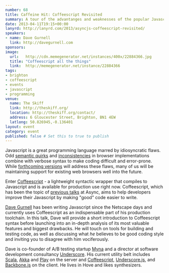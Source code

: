 ```yaml
---
number: 68
title: Caffeine Hit: Coffeescript Revisited
summary: A tour of the advantanges and weaknesses of the popular Javascript replacement.
date: 2013-04-11T19:15+00:00
lanyrd: http://lanyrd.com/2013/asyncjs-coffeescript-revisited/
speakers:
- name: Dave Gurnell
  link: http://davegurnell.com
sponsors:
image:
  url:   http://cdn.memegenerator.net/instances/400x/22884366.jpg
  title: "Coffeescript all the things"
  link:  http://memegenerator.net/instance/22884366
tags:
- brighton
- coffeescript
- events
- javascript
- programming
venue:
  name: The Skiff
  link: http://theskiff.org/
  location: http://theskiff.org/contact/
  address: 6 Gloucester Street, Brighton, BN1 4EW
  latlong: 50.826945,-0.136401
layout: event
category: event
published: false # Set this to true to publish
---
```


Javascript is a great programming language marred by idiosyncratic flaws. Odd [semantic quirks][] and [inconsistencies][] in browser implementations combine with verbose syntax to make coding difficult and error-prone. While [forthcoming versions][] will address these flaws, many of us will be maintaining support for existing web browsers well into the future.

Enter [Coffeescript][] - a lightweight syntactic wrapper that compiles to Javascript and is available for production use right now. Coffeescript, which has been the topic of [previous talks][] at Async, aims to help developers improve their Javascript by making "good" code easier to write.

[Dave Gurnell][] has been writing Javascript since the Netscape days and currently uses Coffeescript as an indispensable part of his production toolchain. In this talk, Dave will provide a short introduction to Coffeescript syntax before launching into an in-depth analysis of its most valuable features and biggest drawbacks. He will touch on tools for building and testing code, as well as discussing what *he* believes to be good coding style and inviting you to disagree with him vociferously.

Dave is co-founder of A/B testing startup [Myna][] and a director at software development consultancy [Underscore][]. His current utility belt includes [Scala][], [Akka][] and [Play][] on the server and [Coffeescript][], [Underscore.js][], and [Backbone.js][] on the client. He lives in Hove and likes synthesizers.

[semantic quirks]: http://bonsaiden.github.com/JavaScript-Garden
[inconsistencies]: http://trailingcomma.com
[forthcoming versions]: http://es6isnigh.com
[previous talks]: http://asyncjs.com/coffeescript
[Dave Gurnell]: http://davegurnell.com
[Myna]: http://mynaweb.com
[Underscore]: http://underscoreconsulting.com
[Scala]: http://scala-lang.org
[Akka]: http://akka.io
[Play]: http://playframework.org
[Coffeescript]: http://coffeescript.org
[Underscore.js]: http://underscorejs.org
[Backbone.js]: http://backbonejs.org
